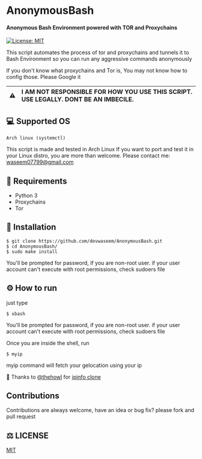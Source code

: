 # AnonymousBash

#### Anonymous Bash Environment powered with TOR and Proxychains
[![License: MIT](https://img.shields.io/badge/License-MIT-yellow.svg)](https://opensource.org/licenses/MIT)


This script automates the process of tor and proxychains and tunnels it to Bash Environment so you can run any aggressive commands anonymously

If you don't know what proxychains and Tor is, You may not know how to config those. Please Google it


| :warning:     | I AM NOT RESPONSIBLE FOR HOW YOU USE THIS SCRIPT. USE LEGALLY. DONT BE AN IMBECILE.  |
|---------------|:-------------------------------------------------------------------------------------|


## :computer: Supported OS
```
Arch linux (systemctl)
```
This script is made and tested in Arch Linux
If you want to port and test it in your Linux distro, you are more than welcome.
Please contact me: waseem07799@gmail.com


## :scroll: Requirements
- Python 3
- Proxychains
- Tor

## :wrench: Installation
```
$ git clone https://github.com/devwaseem/AnonymousBash.git
$ cd AnonymousBash/
$ sudo make install
```
You'll be prompted for password, if you are non-root user. if your user account can't execute with root permissions, check sudoers file

## :gear: How to run

just type 
```
$ xbash
```
You'll be prompted for password, if you are non-root user. if your user account can't execute with root permissions, check sudoers file


Once you are inside the shell, run
```
$ myip
```
myip command will fetch your gelocation using your ip

:pray: Thanks to [@thehowl](https://github.com/thehowl) for [ipinfo clone](https://github.com/thehowl/ip.zxq.co)

## Contributions
Contributions are always welcome, have an idea or bug fix? please fork and pull request


## :balance_scale: LICENSE
[MIT](https://github.com/devwaseem/AnonymousBash/blob/master/LICENSE)

